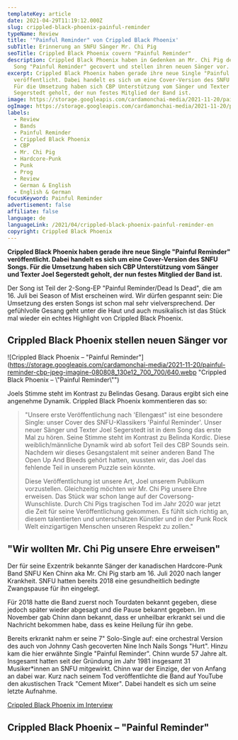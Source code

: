 ```yaml
---
templateKey: article
date: 2021-04-29T11:19:12.000Z
slug: crippled-black-phoenix-painful-reminder
typeName: Review
title: '"Painful Reminder" von Crippled Black Phoenix'
subTitle: Erinnerung an SNFU Sänger Mr. Chi Pig
seoTitle: Crippled Black Phoenix covern "Painful Reminder"
description: Crippled Black Phoenix haben in Gedenken an Mr. Chi Pig den SNFU
  Song "Painful Reminder" gecovert und stellen ihren neuen Sänger vor.
excerpt: Crippled Black Phoenix haben gerade ihre neue Single "Painful Reminder"
  veröffentlicht. Dabei handelt es sich um eine Cover-Version des SNFU Songs.
  Für die Umsetzung haben sich CBP Unterstützung vom Sänger und Texter Joel
  Segerstedt geholt, der nun festes Mitglied der Band ist.
image: https://storage.googleapis.com/cardamonchai-media/2021-11-20/painful-reminder-cbp-jpg-imagine-080808_0e0a0e_1024_768/640.webp
ogImage: https://storage.googleapis.com/cardamonchai-media/2021-11-20/painful-reminder-cbp-fb-jpg-imagine-080808_0b080a_1200_628/640.webp
labels:
  - Review
  - Bands
  - Painful Reminder
  - Crippled Black Phoenix
  - CBP
  - Mr. Chi Pig
  - Hardcore-Punk
  - Punk
  - Prog
  - Review
  - German & English
  - English & German
focusKeyword: Painful Reminder
advertisement: false
affiliate: false
language: de
languageLink: /2021/04/crippled-black-phoenix-painful-reminder-en
copyright: Crippled Black Phoenix
---
```


**Crippled Black Phoenix haben gerade ihre neue Single "Painful Reminder" veröffentlicht. Dabei handelt es sich um eine Cover-Version des SNFU Songs. Für die Umsetzung haben sich CBP Unterstützung vom Sänger und Texter Joel Segerstedt geholt, der nun festes Mitglied der Band ist.**

Der Song ist Teil der 2-Song-EP "Painful Reminder/Dead Is Dead", die am 16. Juli bei Season of Mist erscheinen wird. Wir dürfen gespannt sein: Die Umsetzung des ersten Songs ist schon mal sehr vielversprechend. Der gefühlvolle Gesang geht unter die Haut und auch musikalisch ist das Stück mal wieder ein echtes Highlight von Crippled Black Phoenix.

## Crippled Black Phoenix stellen neuen Sänger vor

![Crippled Black Phoenix – "Painful Reminder"](https://storage.googleapis.com/cardamonchai-media/2021-11-20/painful-reminder-cbp-jpeg-imagine-080808_130e12_700_700/640.webp "Crippled Black Phoenix – \\"Painful Reminder\\"")

Joels Stimme steht im Kontrast zu Belindas Gesang. Daraus ergibt sich eine angenehme Dynamik. Crippled Black Phoenix kommentieren das so:

> "Unsere erste Veröffentlichung nach 'Ellengæst" ist eine besondere Single: unser Cover des SNFU-Klassikers 'Painful Reminder'. Unser neuer Sänger und Texter Joel Segerstedt ist in dem Song das erste Mal zu hören. Seine Stimme steht im Kontrast zu Belinda Kordic. Diese weiblich/männliche Dynamik wird ab sofort Teil des CBP Sounds sein. Nachdem wir dieses Gesangstalent mit seiner anderen Band The Open Up And Bleeds gehört hatten, wussten wir, das Joel das fehlende Teil in unserem Puzzle sein könnte.
>
> Diese Veröffentlichung ist unsere Art, Joel unserem Publikum vorzustellen. Gleichzeitig möchten wir Mr. Chi Pig unsere Ehre erweisen. Das Stück war schon lange auf der Coversong-Wunschliste. Durch Chi Pigs tragischen Tod im Jahr 2020 war jetzt die Zeit für seine Veröffentlichung gekommen. Es fühlt sich richtig an, diesem talentierten und unterschätzen Künstler und in der Punk Rock Welt einzigartigen Menschen unseren Respekt zu zollen."

## "Wir wollten Mr. Chi Pig unsere Ehre erweisen"

Der für seine Exzentrik bekannte Sänger der kanadischen Hardcore-Punk Band SNFU Ken Chinn aka Mr. Chi Pig starb am 16. Juli 2020 nach langer Krankheit. SNFU hatten bereits 2018 eine gesundheitlich bedingte Zwangspause für ihn eingelegt.

Für 2018 hatte die Band zuerst noch Tourdaten bekannt gegeben, diese jedoch später wieder abgesagt und die Pause bekannt gegeben. Im November gab Chinn dann bekannt, dass er unheilbar erkrankt sei und die Nachricht bekommen habe, dass es keine Heilung für ihn gebe.

Bereits erkrankt nahm er seine 7" Solo-Single auf: eine orchestral Version des auch von Johnny Cash gecoverten Nine Inch Nails Songs "Hurt". Hinzu kam die hier erwähnte Single "Painful Reminder". Chinn wurde 57 Jahre alt. Insgesamt hatten seit der Gründung im Jahr 1981 insgesamt 31 Musiker\*innen an SNFU mitgewirkt. Chinn war der Einzige, der von Anfang an dabei war. Kurz nach seinem Tod veröffentlichte die Band auf YouTube den akustischen Track "Cement Mixer". Dabei handelt es sich um seine letzte Aufnahme.

[Crippled Black Phoenix im Interview](/2020/12/crippled-black-phoenix-interview/)

## Crippled Black Phoenix – "Painful Reminder"

<YouTube id="K2ABZn5Wkcs" />
